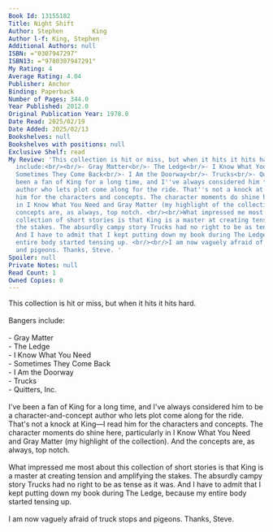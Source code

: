 ```yaml
---
Book Id: 13155182
Title: Night Shift
Author: Stephen        King
Author l-f: King, Stephen
Additional Authors: null
ISBN: ="0307947297"
ISBN13: ="9780307947291"
My Rating: 4
Average Rating: 4.04
Publisher: Anchor
Binding: Paperback
Number of Pages: 344.0
Year Published: 2012.0
Original Publication Year: 1978.0
Date Read: 2025/02/19
Date Added: 2025/02/13
Bookshelves: null
Bookshelves with positions: null
Exclusive Shelf: read
My Review: 'This collection is hit or miss, but when it hits it hits hard. <br/><br/>Bangers
  include:<br/><br/>- Gray Matter<br/>- The Ledge<br/>- I Know What You Need<br/>-
  Sometimes They Come Back<br/>- I Am the Doorway<br/>- Trucks<br/>- Quitters, Inc.<br/><br/>I''ve
  been a fan of King for a long time, and I''ve always considered him to be a character-and-concept
  author who lets plot come along for the ride. That''s not a knock at King—I read
  him for the characters and concepts. The character moments do shine here, particularly
  in I Know What You Need and Gray Matter (my highlight of the collection). And the
  concepts are, as always, top notch. <br/><br/>What impressed me most about this
  collection of short stories is that King is a master at creating tension and amplifying
  the stakes. The absurdly campy story Trucks had no right to be as tense as it was.
  And I have to admit that I kept putting down my book during The Ledge, because my
  entire body started tensing up. <br/><br/>I am now vaguely afraid of truck stops
  and pigeons. Thanks, Steve. '
Spoiler: null
Private Notes: null
Read Count: 1
Owned Copies: 0
---
```


This collection is hit or miss, but when it hits it hits hard. <br/><br/>Bangers include:<br/><br/>- Gray Matter<br/>- The Ledge<br/>- I Know What You Need<br/>- Sometimes They Come Back<br/>- I Am the Doorway<br/>- Trucks<br/>- Quitters, Inc.<br/><br/>I've been a fan of King for a long time, and I've always considered him to be a character-and-concept author who lets plot come along for the ride. That's not a knock at King—I read him for the characters and concepts. The character moments do shine here, particularly in I Know What You Need and Gray Matter (my highlight of the collection). And the concepts are, as always, top notch. <br/><br/>What impressed me most about this collection of short stories is that King is a master at creating tension and amplifying the stakes. The absurdly campy story Trucks had no right to be as tense as it was. And I have to admit that I kept putting down my book during The Ledge, because my entire body started tensing up. <br/><br/>I am now vaguely afraid of truck stops and pigeons. Thanks, Steve. 
